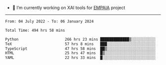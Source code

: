 - 🔭 I’m currently working on XAI tools for [EMPAIA](https://en.empaia.org/) project

---

<!--START_SECTION:waka-->

```txt
From: 04 July 2022 - To: 06 January 2024

Total Time: 494 hrs 58 mins

Python                     266 hrs 23 mins █████████████▒░░░░░░░░░░░   53.82 %
TeX                        57 hrs 8 mins   ███░░░░░░░░░░░░░░░░░░░░░░   11.54 %
TypeScript                 47 hrs 58 mins  ██▒░░░░░░░░░░░░░░░░░░░░░░   09.69 %
HTML                       25 hrs 47 mins  █▒░░░░░░░░░░░░░░░░░░░░░░░   05.21 %
YAML                       22 hrs 33 mins  █░░░░░░░░░░░░░░░░░░░░░░░░   04.56 %
```

<!--END_SECTION:waka-->
